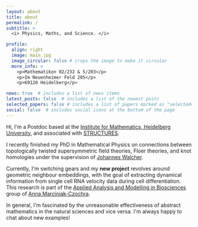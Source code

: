 ```yaml
---
layout: about
title: about
permalink: /
subtitle: >
  <i> Physics, Maths, and Science. </i>

profile:
  align: right
  image: main.jpg
  image_circular: false # crops the image to make it circular
  more_info: >
    <p>Mathematikon 02/232 & 5/203</p>
    <p>Im Neuenheimer Feld 205</p>
    <p>69120 Heidelberg</p>

news: true  # includes a list of news items
latest_posts: false  # includes a list of the newest posts
selected_papers: false # includes a list of papers marked as "selected={true}"
social: false  # includes social icons at the bottom of the page
---
```


Hi, I'm a Postdoc based at the [Institute for Mathematics, Heidelberg University](https://www.math.uni-heidelberg.de/en), and associated with [STRUCTURES](https://www.structures.uni-heidelberg.de/index.php).

I recently finished my PhD in Mathematical Physics on connections between topologically twisted supersymmetric field theories, Floer theories, and knot homologies under the supervision of [Johannes Walcher](https://web.mathi.uni-heidelberg.de/physmath/walcher).

Currently, I'm switching gears and my **new project** revolves around geometric neighbour embeddings, with the goal of extracting dynamical information from single cell RNA velocity data during cell differentiation.
This research is part of the [Applied Analysis and Modelling in Biosciences](http://www.biostruct.uni-hd.de/index.php) group of [Anna Marciniak-Czochra](http://wwwagmarciniak.iwr.uni-heidelberg.de/folder_people/Anna.Marciniak/index.html).

In general, I'm fascinated by the unreasonable effectiveness of abstract mathematics in the natural sciences and vice versa. 
I'm always happy to chat about new examples!